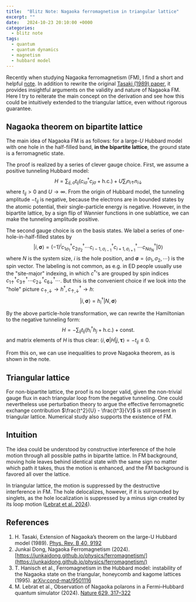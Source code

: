 ```yaml
---
title:  "Blitz Note: Nagaoka ferromagnetism in triangular lattice"
excerpt: ""
date:   2024-10-23 20:10:00 +0000
categories:
  - blitz note
tags:
  - quantum
  - quantum dynamics
  - magnetism
  - hubbard model
---
```


Recently when studying Nagaoka ferromagnetism (FM), I find a short and helpful [note](https://junkaidong.github.io/physics/ferromagnetism/). In addition to rewrite the original [Tasaki (1989) paper](#references), it provides insightful arguments on the validity and nature of Nagaoka FM. Here I try to reiterate the main concept on the derivation and see how this could be intuitively extended to the triangular lattice, even without rigorous guarantee.

## Nagaoka theorem on bipartite lattice

The main idea of Nagaoka FM is as follows: for a large-$U$ Hubbard model with one hole in the half-filled band, **in the bipartite lattice**, the ground state is a ferromagnetic state.

The proof is realized by a series of clever gauge choice. First, we assume a positive tunneling Hubbard model:
$$
H = \sum_{ij, \sigma} t_{ij} (c_{i\sigma}^\dagger c_{j\sigma} + \text{h.c.}) + U \sum_i n_{i\uparrow} n_{i\downarrow}
$$
where $t_{ij}>0$ and $U\to\infty$. From the origin of Hubbard model, the tunneling amplitude $-t_{ij}$ is negative, because the electrons are in bounded states by the atomic potential, their single-particle energy is negative. However, in the bipartite lattice, by a sign flip of Wannier functions in one sublattice, we can make the tunneling amplitude positive.

The second gauge choice is on the basis states. We label a series of one-hole-in-half-filled states by
$$
|i,\bm{\sigma}\rangle = (-1)^i c^\dagger_{1\sigma_1} c^\dagger_{2\sigma_2} \cdots c^\dagger_{i-1,\sigma_{i-1}} c^\dagger_{i+1,\sigma_{i+1}} \cdots c^\dagger_{N\sigma_N}|0\rangle
$$
where $N$ is the system size, $i$ is the hole position, and $\bm{\sigma}=(\sigma_1,\sigma_2,\cdots)$ is the spin vector. The labeling is not common, as e.g. in ED people usually use the "site-major" indexing, in which $c^\dagger$'s are grouped by spin indices $c^\dagger_{1\uparrow}c^\dagger_{3\uparrow}\cdots c^\dagger_{2\downarrow}c^\dagger_{6\downarrow}\cdots$. But this is the convenient choice if we look into the "hole" picture $c_{\uparrow,\downarrow} \to h^\dagger,\, c^\dagger_{\uparrow,\downarrow} \to h$:
$$
|i,\bm{\sigma}\rangle = h^\dagger_i|N,\bm{\sigma}\rangle
$$

By the above particle-hole transformation, we can rewrite the Hamiltonian to the negative tunneling form:
$$
H = - \sum_{ij} t_{ij} (h_{i}^\dagger h_{j} + \text{h.c.}) + \text{const.}
$$
and matrix elements of $H$ is thus clear: $\langle i,\bm{\sigma}|H| j,\bm{\tau}\rangle = -t_{ij} \le 0$.

From this on, we can use inequalities to prove Nagaoka theorem, as is shown in the note.

## Triangular lattice

For non-bipartite lattice, the proof is no longer valid, given the non-trivial gauge flux in each triangular loop from the negative tunneling. One could nevertheless use perturbation theory to argue the effective ferromagnetic exchange contribution $\frac{t^2}{U} - \frac{t^3}{V}$ is still present in triangular lattice. Numerical study also supports the existence of FM.

## Intuition

The idea could be understood by constructive interference of the hole motion through all possible paths in bipartite lattice. In FM background, moving hole leaves behind identical state with the same sign no matter which path it takes, thus the motion is enhanced, and the FM background is favored all over the lattice.

In triangular lattice, the motion is suppressed by the destructive interference in FM. The hole delocalizes, however, if it is surrounded by singlets, as the hole localization is suppressed by a minus sign created by its loop motion ([Lebrat et al. 2024](#references)).

## References

1. H. Tasaki, Extension of Nagaoka’s theorem on the large-U Hubbard model (1989). [Phys. Rev. B 40, 9192](https://journals.aps.org/prb/abstract/10.1103/PhysRevB.40.9192)
2. Junkai Dong, Nagaoka Ferromagnetism (2024). [https://junkaidong.github.io/physics/ferromagnetism/](https://junkaidong.github.io/physics/ferromagnetism/)
3. T. Hanisch et al., Ferromagnetism in the Hubbard model: instability of the Nagaoka state on the triangular, honeycomb and kagome lattices (1995). [arXiv:cond-mat/9501116](https://arxiv.org/abs/cond-mat/9501116)
4. M. Lebrat et al., Observation of Nagaoka polarons in a Fermi–Hubbard quantum simulator (2024). [Nature 629, 317–322](https://www.nature.com/articles/s41586-024-07272-9)
